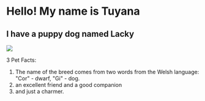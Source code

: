 # Hello! My name is Tuyana

## I have a puppy dog named Lacky

![](https://sobaky.info/wp-content/uploads/2018/02/1-4.jpg)


3 Pet Facts:
1. The name of the breed comes from two words from the Welsh language: "Cor" - dwarf, "Gi" - dog.
2. an excellent friend and a good companion
3. and just a charmer.
